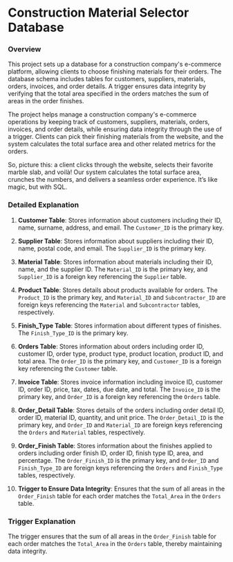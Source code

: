 
# Construction Material Selector Database

### Overview 

This project sets up a database for a construction company's e-commerce platform, allowing clients to choose finishing materials for their orders. The database schema includes tables for customers, suppliers, materials, orders, invoices, and order details. A trigger ensures data integrity by verifying that the total area specified in the orders matches the sum of areas in the order finishes.

The project helps manage a construction company's e-commerce operations by keeping track of customers, suppliers, materials, orders, invoices, and order details, while ensuring data integrity through the use of a trigger. Clients can pick their finishing materials from the website, and the system calculates the total surface area and other related metrics for the orders.

So, picture this: a client clicks through the website, selects their favorite marble slab, and voilà! Our system calculates the total surface area, crunches the numbers, and delivers a seamless order experience. It’s like magic, but with SQL.

### Detailed Explanation

1. **Customer Table**: Stores information about customers including their ID, name, surname, address, and email. The `Customer_ID` is the primary key.

2. **Supplier Table**: Stores information about suppliers including their ID, name, postal code, and email. The `Supplier_ID` is the primary key.

3. **Material Table**: Stores information about materials including their ID, name, and the supplier ID. The `Material_ID` is the primary key, and `Supplier_ID` is a foreign key referencing the `Supplier` table.

4. **Product Table**: Stores details about products available for orders. The `Product_ID` is the primary key, and `Material_ID` and `Subcontractor_ID` are foreign keys referencing the `Material` and `Subcontractor` tables, respectively.

5. **Finish_Type Table**: Stores information about different types of finishes. The `Finish_Type_ID` is the primary key.

6. **Orders Table**: Stores information about orders including order ID, customer ID, order type, product type, product location, product ID, and total area. The `Order_ID` is the primary key, and `Customer_ID` is a foreign key referencing the `Customer` table.

7. **Invoice Table**: Stores invoice information including invoice ID, customer ID, order ID, price, tax, dates, due date, and total. The `Invoice_ID` is the primary key, and `Order_ID` is a foreign key referencing the `Orders` table.

8. **Order_Detail Table**: Stores details of the orders including order detail ID, order ID, material ID, quantity, and unit price. The `Order_Detail_ID` is the primary key, and `Order_ID` and `Material_ID` are foreign keys referencing the `Orders` and `Material` tables, respectively.

9. **Order_Finish Table**: Stores information about the finishes applied to orders including order finish ID, order ID, finish type ID, area, and percentage. The `Order_Finish_ID` is the primary key, and `Order_ID` and `Finish_Type_ID` are foreign keys referencing the `Orders` and `Finish_Type` tables, respectively.

10. **Trigger to Ensure Data Integrity**: Ensures that the sum of all areas in the `Order_Finish` table for each order matches the `Total_Area` in the `Orders` table.

### Trigger Explanation

The trigger ensures that the sum of all areas in the `Order_Finish` table for each order matches the `Total_Area` in the `Orders` table, thereby maintaining data integrity.
